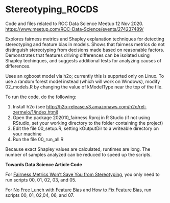 # Stereotyping_ROCDS
Code and files related to ROC Data Science Meetup 12 Nov 2020.\
https://www.meetup.com/ROC-Data-Science/events/274237489/

Explores fairness metrics and Shapley explanation techniques for detecting stereotyping and feature bias in models. Shows that fairness metrics do not distinguish stereotyping from decisions made based on reasonable factors.  Demonstrates that features driving differences can be isolated using Shapley techinques, and suggests additional tests for analyzing causes of differences.  

Uses an xgboost model via h2o; currently this is supprted only on Linux.  To use a random forest model instead (which will work on Windows), modify 02_models.R by changing the value of kModelType near the top of the file.  

To run the code, do the following:
1.  Install h2o (see http://h2o-release.s3.amazonaws.com/h2o/rel-zermelo/1/index.html)
2.  Open the package 202010_fairness.Rproj in R Studio (if not using RStudio, set your working directory to the folder containing the project)
3.  Edit the file 00_setup.R, setting kOutputDir to a writeable directory on your machine
4.  Run the file 00_run_all.R

Because exact Shapley values are calculated, runtimes are long.  The number of samples analyzed can be reduced to speed up the scripts.  

**Towards Data Science Article Code**

For [Fairness Metrics Won’t Save You from Stereotyping](https://towardsdatascience.com/fairness-metrics-wont-save-you-from-stereotyping-27127e220cac), you only need to run scripts 00, 01, 02, 03, and 05.  

For [No Free Lunch with Feature Bias](https://medium.com/towards-data-science/no-free-lunch-with-feature-bias-561c9cd3dd18) and [How to Fix Feature Bias](https://medium.com/towards-data-science/how-to-fix-feature-bias-9e47abccb942), run scripts 00, 01, 02,04, 06, and 07.
